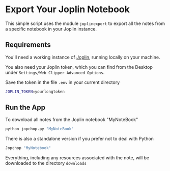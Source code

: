 # Export Your Joplin Notebook

This simple script uses the module `joplinexport` to export all the notes from a specific notebook in your Joplin instance.

## Requirements
You'll need a working instance of [Joplin](https://joplinapp.org/), running locally on your machine.

You also need your Joplin token, which you can find from the Desktop under `Settings/Web Clipper Advanced Options`.

Save the token in the file `.env` in your current directory

```sh
JOPLIN_TOKEN=yourlongtoken
```

## Run the App

To download all notes from the Joplin notebook "MyNoteBook"

```sh
python jopchop.py "MyNoteBook"
```

There is also a standalone version if you prefer not to deal with Python

```sh
Jopchop "MyNotebook"
```



Everything, including any resources associated with the note, will be downloaded to the directory `downloads`

